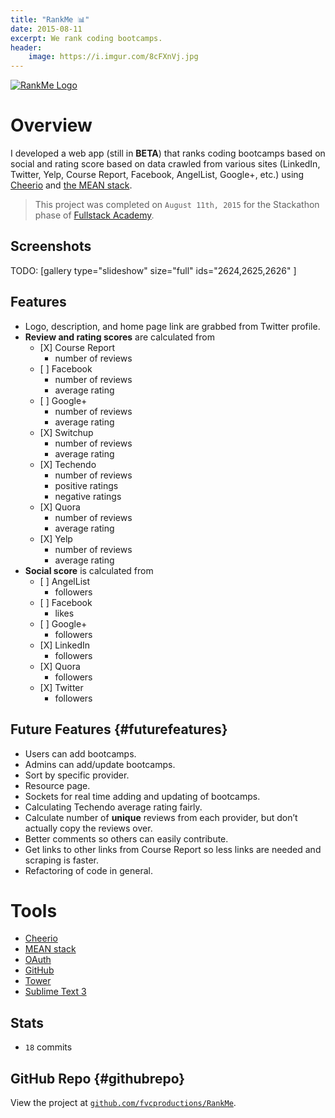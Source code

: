 ```yaml
---
title: "RankMe 📊"
date: 2015-08-11
excerpt: We rank coding bootcamps.
header:
    image: https://i.imgur.com/8cFXnVj.jpg
---
```


[![RankMe
Logo](https://fvcproductions.files.wordpress.com/2015/08/logo.png?w=300)](https://github.com/fvcproductions/RankMe)

Overview
========

I developed a web app (still in **BETA**) that ranks coding bootcamps
based on social and rating score based on data crawled from various
sites (LinkedIn, Twitter, Yelp, Course Report, Facebook, AngelList,
Google+, etc.) using
[Cheerio](https://github.com/cheeriojs/cheerio "Cheerio") and [the MEAN
stack](https://mean.io "MEAN stack").

> This project was completed on `August 11th, 2015` for the Stackathon
> phase of [Fullstack
> Academy](https://fullstackacademy.com "Fullstack Academy").

Screenshots
-----------

TODO: [gallery type="slideshow" size="full" ids="2624,2625,2626"
]

Features
--------

-   Logo, description, and home page link are grabbed from Twitter
    profile.
-   **Review and rating scores** are calculated from
    -   \[X\] Course Report
        -   number of reviews
    -   \[ \] Facebook
        -   number of reviews
        -   average rating
    -   \[ \] Google+
        -   number of reviews
        -   average rating
    -   \[X\] Switchup
        -   number of reviews
        -   average rating
    -   \[X\] Techendo
        -   number of reviews
        -   positive ratings
        -   negative ratings
    -   \[X\] Quora
        -   number of reviews
        -   average rating
    -   \[X\] Yelp
        -   number of reviews
        -   average rating
-   **Social score** is calculated from
    -   \[ \] AngelList
        -   followers
    -   \[ \] Facebook
        -   likes
    -   \[ \] Google+
        -   followers
    -   \[X\] LinkedIn
        -   followers
    -   \[X\] Quora
        -   followers
    -   \[X\] Twitter
        -   followers

Future Features {#futurefeatures}
---------------

-   Users can add bootcamps.
-   Admins can add/update bootcamps.
-   Sort by specific provider.
-   Resource page.
-   Sockets for real time adding and updating of bootcamps.
-   Calculating Techendo average rating fairly.
-   Calculate number of **unique** reviews from each provider, but don’t
    actually copy the reviews over.
-   Better comments so others can easily contribute.
-   Get links to other links from Course Report so less links are needed
    and scraping is faster.
-   Refactoring of code in general.

Tools
=====

- [Cheerio](https://github.com/cheeriojs/cheerio "Cheerio")
- [MEAN stack](https://mean.io "MEAN stack")
- [OAuth](https://oauth.net/ "OAuth")
- [GitHub](https://github.com "GitHub")
- [Tower](https://www.git-tower.com/ "Tower")
- [Sublime Text 3](https://www.sublimetext.com/3 "Sublime Text 3")

Stats
-----

-   `18` commits

GitHub Repo {#githubrepo}
-----------

View the project at
[`github.com/fvcproductions/RankMe`](https://github.com/fvcproductions/RankMe "RankMe").
